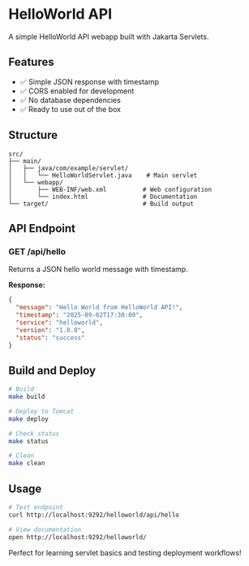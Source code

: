 # HelloWorld API

A simple HelloWorld API webapp built with Jakarta Servlets.

## Features

- ✅ Simple JSON response with timestamp
- ✅ CORS enabled for development  
- ✅ No database dependencies
- ✅ Ready to use out of the box

## Structure

```
src/
├── main/
│   ├── java/com/example/servlet/
│   │   └── HelloWorldServlet.java    # Main servlet
│   └── webapp/
│       ├── WEB-INF/web.xml          # Web configuration
│       └── index.html               # Documentation
└── target/                          # Build output
```

## API Endpoint

### GET /api/hello
Returns a JSON hello world message with timestamp.

**Response:**
```json
{
  "message": "Hello World from HelloWorld API!",
  "timestamp": "2025-09-02T17:30:00",
  "service": "helloworld", 
  "version": "1.0.0",
  "status": "success"
}
```

## Build and Deploy

```bash
# Build
make build

# Deploy to Tomcat
make deploy

# Check status
make status

# Clean
make clean
```

## Usage

```bash
# Test endpoint
curl http://localhost:9292/helloworld/api/hello

# View documentation
open http://localhost:9292/helloworld/
```

Perfect for learning servlet basics and testing deployment workflows!
